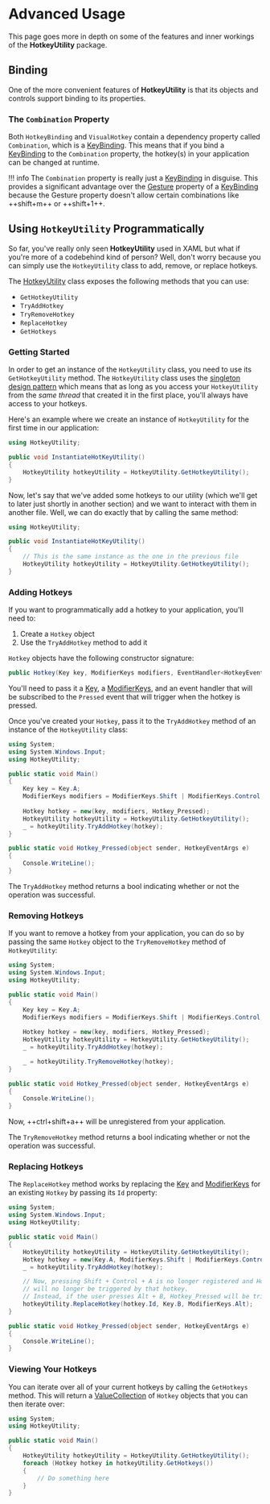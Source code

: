 # Advanced Usage

This page goes more in depth on some of the features and inner workings of the **HotkeyUtility** package.

## Binding

One of the more convenient features of **HotkeyUtility** is that its objects and controls support binding to its properties.

### The `Combination` Property

Both `HotkeyBinding` and `VisualHotkey` contain a dependency property called `Combination`, which is a [KeyBinding](https://docs.microsoft.com/en-us/dotnet/api/system.windows.input.keybinding). This means that if you bind a [KeyBinding](https://docs.microsoft.com/en-us/dotnet/api/system.windows.input.keybinding) to the `Combination` property, the hotkey(s) in your application can be changed at runtime.

!!! info
    The `Combination` property is really just a [KeyBinding](https://docs.microsoft.com/en-us/dotnet/api/system.windows.input.keybinding) in disguise. This provides a significant advantage over the [Gesture](https://docs.microsoft.com/en-us/dotnet/api/system.windows.input.keybinding.gesture#system-windows-input-keybinding-gesture) property of a [KeyBinding](https://docs.microsoft.com/en-us/dotnet/api/system.windows.input.keybinding) because the Gesture property doesn't allow certain combinations like ++shift+m++ or ++shift+1++.

## Using `HotkeyUtility` Programmatically

So far, you've really only seen **HotkeyUtility** used in XAML but what if you're more of a codebehind kind of person? Well, don't worry because you can simply use the `HotkeyUtility` class to add, remove, or replace hotkeys.

The [HotkeyUtility](https://github.com/giosali/HotkeyUtility/blob/main/HotkeyUtility/HotkeyUtility.cs) class exposes the following methods that you can use:

* `GetHotkeyUtility`
* `TryAddHotkey`
* `TryRemoveHotkey`
* `ReplaceHotkey`
* `GetHotkeys`

### Getting Started

In order to get an instance of the `HotkeyUtility` class, you need to use its `GetHotkeyUtility` method. The `HotkeyUtility` class uses the [singleton design pattern](https://en.wikipedia.org/wiki/Singleton_pattern) which means that as long as you access your `HotkeyUtility` from the *same thread* that created it in the first place, you'll always have access to your hotkeys.

Here's an example where we create an instance of `HotkeyUtility` for the first time in our application:

```csharp linenums="1" title="ShellViewModel.cs"
using HotkeyUtility;

public void InstantiateHotKeyUtility()
{
    HotkeyUtility hotkeyUtility = HotkeyUtility.GetHotkeyUtility();
}
```

Now, let's say that we've added some hotkeys to our utility (which we'll get to later just shortly in another section) and we want to interact with them in another file. Well, we can do exactly that by calling the same method:

```csharp linenums="1" title="OtherViewModel.cs"
using HotkeyUtility;

public void InstantiateHotKeyUtility()
{
    // This is the same instance as the one in the previous file
    HotkeyUtility hotkeyUtility = HotkeyUtility.GetHotkeyUtility();
}
```

### Adding Hotkeys

If you want to programmatically add a hotkey to your application, you'll need to:

1. Create a `Hotkey` object
2. Use the `TryAddHotkey` method to add it

`Hotkey` objects have the following constructor signature:

```csharp linenums="1"
public Hotkey(Key key, ModifierKeys modifiers, EventHandler<HotkeyEventArgs> handler, ushort id = default)
```

You'll need to pass it a [Key](https://docs.microsoft.com/en-us/dotnet/api/system.windows.input.key), a [ModifierKeys](https://docs.microsoft.com/en-us/dotnet/api/system.windows.input.modifierkeys), and an event handler that will be subscribed to the `Pressed` event that will trigger when the hotkey is pressed.

Once you've created your `Hotkey`, pass it to the `TryAddHotkey` method of an instance of the `HotkeyUtility` class:

```csharp linenums="1"
using System;
using System.Windows.Input;
using HotkeyUtility;

public static void Main()
{
    Key key = Key.A;
    ModifierKeys modifiers = ModifierKeys.Shift | ModifierKeys.Control;
    
    Hotkey hotkey = new(key, modifiers, Hotkey_Pressed);
    HotkeyUtility hotkeyUtility = HotkeyUtility.GetHotkeyUtility();
    _ = hotkeyUtility.TryAddHotkey(hotkey);
}

public static void Hotkey_Pressed(object sender, HotkeyEventArgs e)
{
    Console.WriteLine();
}
```

The `TryAddHotkey` method returns a bool indicating whether or not the operation was successful.

### Removing Hotkeys

If you want to remove a hotkey from your application, you can do so by passing the same `Hotkey` object to the `TryRemoveHotkey` method of `HotkeyUtility`:

```csharp linenums="1"
using System;
using System.Windows.Input;
using HotkeyUtility;

public static void Main()
{
    Key key = Key.A;
    ModifierKeys modifiers = ModifierKeys.Shift | ModifierKeys.Control;
    
    Hotkey hotkey = new(key, modifiers, Hotkey_Pressed);
    HotkeyUtility hotkeyUtility = HotkeyUtility.GetHotkeyUtility();
    _ = hotkeyUtility.TryAddHotkey(hotkey);

    _ = hotkeyUtility.TryRemoveHotkey(hotkey);
}

public static void Hotkey_Pressed(object sender, HotkeyEventArgs e)
{
    Console.WriteLine();
}
```

Now, ++ctrl+shift+a++ will be unregistered from your application.

The `TryRemoveHotkey` method returns a bool indicating whether or not the operation was successful.

### Replacing Hotkeys

The `ReplaceHotkey` method works by replacing the [Key](https://docs.microsoft.com/en-us/dotnet/api/system.windows.input.key) and [ModifierKeys](https://docs.microsoft.com/en-us/dotnet/api/system.windows.input.modifierkeys) for an existing `Hotkey` by passing its `Id` property:

```csharp linenums="1"
using System;
using System.Windows.Input;
using HotkeyUtility;

public static void Main()
{
    HotkeyUtility hotkeyUtility = HotkeyUtility.GetHotkeyUtility();
    Hotkey hotkey = new(Key.A, ModifierKeys.Shift | ModifierKeys.Control, Hotkey_Pressed);
    _ = hotkeyUtility.TryAddHotkey(hotkey);

    // Now, pressing Shift + Control + A is no longer registered and Hotkey_Pressed
    // will no longer be triggered by that hotkey.
    // Instead, if the user presses Alt + B, Hotkey_Pressed will be triggered.
    hotkeyUtility.ReplaceHotkey(hotkey.Id, Key.B, ModifierKeys.Alt);
}

public static void Hotkey_Pressed(object sender, HotkeyEventArgs e)
{
    Console.WriteLine();
}
```

### Viewing Your Hotkeys

You can iterate over all of your current hotkeys by calling the `GetHotkeys` method. This will return a [ValueCollection](https://docs.microsoft.com/en-us/dotnet/api/system.collections.generic.dictionary-2.valuecollection) of `Hotkey` objects that you can then iterate over:

```csharp linenums="1"
using System;
using HotkeyUtility;

public static void Main()
{
    HotkeyUtility hotkeyUtility = HotkeyUtility.GetHotkeyUtility();
    foreach (Hotkey hotkey in hotkeyUtility.GetHotkeys())
    {
        // Do something here
    }
}
```


